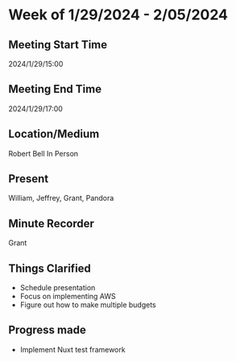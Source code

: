 # Week of 1/29/2024 - 2/05/2024

## Meeting Start Time

2024/1/29/15:00

## Meeting End Time

2024/1/29/17:00

## Location/Medium

Robert Bell In Person

## Present

William, Jeffrey, Grant, Pandora 

## Minute Recorder

Grant

## Things Clarified

- Schedule presentation
- Focus on implementing AWS
- Figure out how to make multiple budgets

## Progress made

- Implement Nuxt test framework
